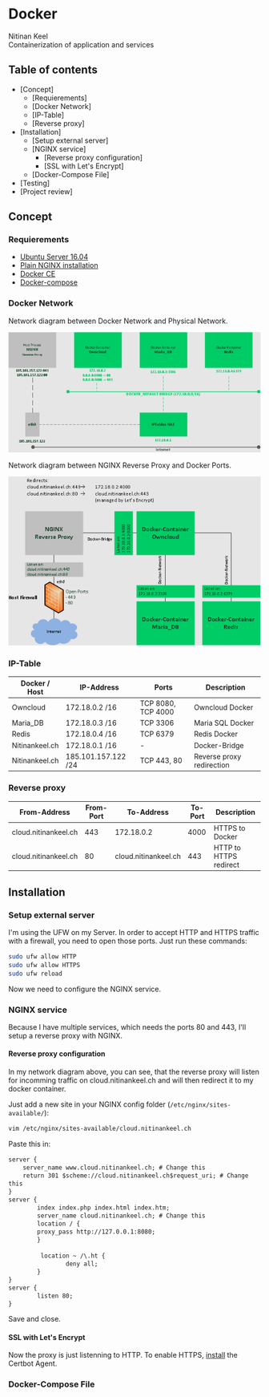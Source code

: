 # Docker
Nitinan Keel </br>
Containerization of application and services

## Table of contents
* [Concept]
  * [Requierements]
  * [Docker Network]
  * [IP-Table]
  * [Reverse proxy]
* [Installation]
  * [Setup external server]
  * [NGINX service]
    * [Reverse proxy configuration]
    * [SSL with Let's Encrypt]
  * [Docker-Compose File]
* [Testing]
* [Project review]

## Concept
### Requierements

* [Ubuntu Server 16.04](https://www.ubuntu.com/download/server)
* [Plain NGINX installation](https://docs.nginx.com/nginx/admin-guide/installing-nginx/installing-nginx-open-source/)
* [Docker CE](https://store.docker.com/editions/community/docker-ce-server-ubuntu)
* [Docker-compose](https://docs.docker.com/compose/)

### Docker Network
Network diagram between Docker Network and Physical Network.

![Docker Network 1](./Docker-Network.png)

Network diagram between NGINX Reverse Proxy and Docker Ports.

![Docker Network 2](./Docker-network2.png)

### IP-Table
| Docker / Host | IP-Address | Ports | Description |
| ------------- | ---------- | ----- | ----------- |
| Owncloud | 172.18.0.2 /16 | TCP 8080, TCP 4000 | Owncloud Docker |
| Maria_DB | 172.18.0.3 /16 | TCP 3306 | Maria SQL Docker |
| Redis | 172.18.0.4 /16 | TCP 6379 | Redis Docker |
| Nitinankeel.ch | 172.18.0.1 /16 | - | Docker-Bridge |
| Nitinankeel.ch | 185.101.157.122 /24 | TCP 443, 80 | Reverse proxy redirection |

### Reverse proxy
| From-Address | From-Port | To-Address | To-Port | Description |
| ------------ | --------- | ---------- | ------- | ----------- |
| cloud.nitinankeel.ch | 443 | 172.18.0.2 | 4000 | HTTPS to Docker |
| cloud.nitinankeel.ch | 80 | cloud.nitinankeel.ch | 443 | HTTP to HTTPS redirect |

## Installation
### Setup external server
I'm using the UFW on my Server. In order to accept HTTP and HTTPS traffic with a firewall, you need to open those ports.
Just run these commands:
```sh
sudo ufw allow HTTP
sudo ufw allow HTTPS
sudo ufw reload
```
Now we need to configure the NGINX service.

### NGINX service
Because I have multiple services, which needs the ports 80 and 443, I'll setup a reverse proxy with NGINX.

#### Reverse proxy configuration
In my network diagram above, you can see, that the reverse proxy will listen for incomming traffic on cloud.nitinankeel.ch and will then redirect it to my docker container.

Just add a new site in your NGINX config folder (``/etc/nginx/sites-available/``):

```BASH
vim /etc/nginx/sites-available/cloud.nitinankeel.ch
```

Paste this in:
```NGINX   
server {
	server_name www.cloud.nitinankeel.ch; # Change this
	return 301 $scheme://cloud.nitinankeel.ch$request_uri; # Change this
}
server { 
        index index.php index.html index.htm;
        server_name cloud.nitinankeel.ch; # Change this
        location / {
        proxy_pass http://127.0.0.1:8080;
        }

         location ~ /\.ht {
                deny all;
        }
}
server {
        listen 80;
}
```
Save and close.

#### SSL with Let's Encrypt
Now the proxy is just listenning to HTTP.
To enable HTTPS, [install](https://www.digitalocean.com/community/tutorials/how-to-secure-nginx-with-let-s-encrypt-on-ubuntu-16-04) the Certbot Agent.

### Docker-Compose File
